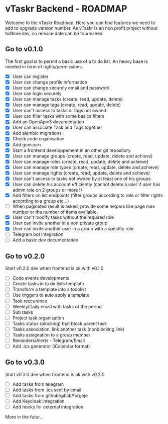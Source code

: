 # vTaskr Backend - ROADMAP

Welcome to the vTaskr Roadmap.
Here you can find features we need to add to upgrade version number.
As vTaskr is an non profit project without fulltime dev, no release date can be fournished.

## Go to v0.1.0

The first goal is to permit a basic use of a to do list.
An heavy base is needed in term of rights/permissions.

- [x] User can register
- [x] User can change profile information
- [x] User can change securely email and password
- [x] User can login securely
- [x] User can manage tasks (create, read, update, delete)
- [x] User can manage tags (create, read, update, delete)
- [x] User can't access to tasks or tags not owned
- [x] User can filter tasks with some basics filters
- [x] Add an OpenApiv3 documentation
- [x] User can associate Task and Tags together
- [x] Add alembic migrations
- [x] Check code organisation
- [x] Add gunicorn
- [x] Start a frontend developpement in an other git repository
- [x] User can manage groups (create, read, update, delete and achieve)
- [x] User can manage roles (create, read, update, delete and achieve)
- [x] User can manage role types (create, read, update, delete and achieve)
- [x] User can manage rights (create, read, update, delete and achieve)
- [x] User can't access to tasks not owned by at least one of his groups
- [x] User can delete his account efficiently (cannot delete a user if user has admin role on 2 groups or more !)
- [x] Add filters on list endpoints (filter groups according to role or filter rights according to a group etc...)
- [ ] When paginated result is asked, provide some helpers like page max number or the number of items available.
- [x] User can't modify tasks without the required role
- [x] User can invite another in a non private group
- [x] User can invite another user in a group with a specific role
- [ ] Telegram bot integration
- [ ] Add a basic dev documentation

## Go to v0.2.0

Start v0.2.0 dev when frontend is ok with v0.1.0

- [ ] Code events developments
- [ ] Create tasks in to do lists template
- [ ] Transform a template into a todolist
- [ ] Use triggers to auto apply a template
- [ ] Task reccurence
- [ ] Weekly/Daily email with tasks of the period
- [ ] Sub tasks
- [ ] Project task organisation
- [ ] Tasks status (blocking) that block parent task
- [ ] Tasks association, link another task (nonblocking link)
- [ ] Tasks assignation to a group member
- [ ] Reminders/Alerts - Telegram/Email
- [ ] Add .ics generator (iCalendar format)

## Go to v0.3.0

Start v0.3.0 dev when frontend is ok with v0.2.0

- [ ] Add tasks from telegram
- [ ] Add tasks from .ics sent by email
- [ ] Add tasks from github/gitlab/forgejo
- [ ] Add Keycloak integration
- [ ] Add hooks for external integration

More in the futur...
